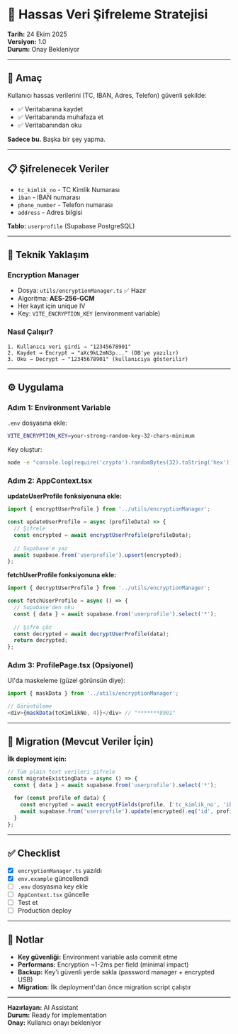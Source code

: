 # 🔐 Hassas Veri Şifreleme Stratejisi

**Tarih:** 24 Ekim 2025  
**Versiyon:** 1.0  
**Durum:** Onay Bekleniyor

---

## 🎯 Amaç

Kullanıcı hassas verilerini (TC, IBAN, Adres, Telefon) güvenli şekilde:
- ✅ Veritabanına kaydet
- ✅ Veritabanında muhafaza et  
- ✅ Veritabanından oku

**Sadece bu.** Başka bir şey yapma.

---

## 📋 Şifrelenecek Veriler

- `tc_kimlik_no` - TC Kimlik Numarası
- `iban` - IBAN numarası
- `phone_number` - Telefon numarası
- `address` - Adres bilgisi

**Tablo:** `userprofile` (Supabase PostgreSQL)

---

## 🔧 Teknik Yaklaşım

### Encryption Manager
- Dosya: `utils/encryptionManager.ts` ✅ Hazır
- Algoritma: **AES-256-GCM**
- Her kayıt için unique IV
- Key: `VITE_ENCRYPTION_KEY` (environment variable)

### Nasıl Çalışır?

```
1. Kullanıcı veri girdi → "12345678901"
2. Kaydet → Encrypt → "aXc9kL2mN3p..." (DB'ye yazılır)
3. Oku → Decrypt → "12345678901" (kullanıcıya gösterilir)
```

---

## ⚙️ Uygulama

### Adım 1: Environment Variable

`.env` dosyasına ekle:
```bash
VITE_ENCRYPTION_KEY=your-strong-random-key-32-chars-minimum
```

Key oluştur:
```bash
node -e "console.log(require('crypto').randomBytes(32).toString('hex'))"
```

### Adım 2: AppContext.tsx

**updateUserProfile fonksiyonuna ekle:**
```typescript
import { encryptUserProfile } from '../utils/encryptionManager';

const updateUserProfile = async (profileData) => {
  // Şifrele
  const encrypted = await encryptUserProfile(profileData);
  
  // Supabase'e yaz
  await supabase.from('userprofile').upsert(encrypted);
};
```

**fetchUserProfile fonksiyonuna ekle:**
```typescript
import { decryptUserProfile } from '../utils/encryptionManager';

const fetchUserProfile = async () => {
  // Supabase'den oku
  const { data } = await supabase.from('userprofile').select('*');
  
  // Şifre çöz
  const decrypted = await decryptUserProfile(data);
  return decrypted;
};
```

### Adım 3: ProfilePage.tsx (Opsiyonel)

UI'da maskeleme (güzel görünsün diye):
```typescript
import { maskData } from '../utils/encryptionManager';

// Görüntüleme
<div>{maskData(tcKimlikNo, 4)}</div> // "*******8901"
```

---

## 🔄 Migration (Mevcut Veriler İçin)

**İlk deployment için:**
```typescript
// Tüm plain text verileri şifrele
const migrateExistingData = async () => {
  const { data } = await supabase.from('userprofile').select('*');
  
  for (const profile of data) {
    const encrypted = await encryptFields(profile, ['tc_kimlik_no', 'iban', 'phone_number', 'address']);
    await supabase.from('userprofile').update(encrypted).eq('id', profile.id);
  }
};
```

---

## ✅ Checklist

- [x] `encryptionManager.ts` yazıldı
- [x] `env.example` güncellendi
- [ ] `.env` dosyasına key ekle
- [ ] `AppContext.tsx` güncelle
- [ ] Test et
- [ ] Production deploy

---

## 📝 Notlar

- **Key güvenliği:** Environment variable asla commit etme
- **Performans:** Encryption ~1-2ms per field (minimal impact)
- **Backup:** Key'i güvenli yerde sakla (password manager + encrypted USB)
- **Migration:** İlk deployment'dan önce migration script çalıştır

---

**Hazırlayan:** AI Assistant  
**Durum:** Ready for implementation  
**Onay:** Kullanıcı onayı bekleniyor
